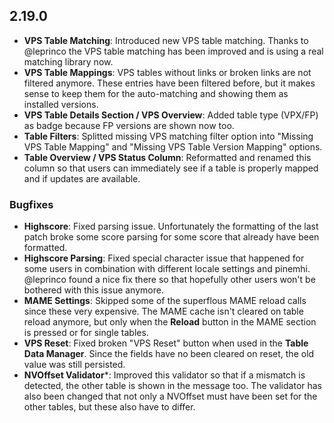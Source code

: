 ## 2.19.0

- **VPS Table Matching**: Introduced new VPS table matching. Thanks to @leprinco the VPS table matching has been improved and is using a real matching library now.
- **VPS Table Mappings**: VPS tables without links or broken links are not filtered anymore. These entries have been filtered before, but it makes sense to keep them for the auto-matching and showing them as installed versions.
- **VPS Table Details Section / VPS Overview**: Added table type (VPX/FP) as badge because FP versions are shown now too. 
- **Table Filters**: Splitted missing VPS matching filter option into "Missing VPS Table Mapping" and "Missing VPS Table Version Mapping" options.
- **Table Overview / VPS Status Column**: Reformatted and renamed this column so that users can immediately see if a table is properly mapped and if updates are available.

### Bugfixes

- **Highscore**: Fixed parsing issue. Unfortunately the formatting of the last patch broke some score parsing for some score that already have been formatted.
- **Highscore Parsing**: Fixed special character issue that happened for some users in combination with different locale settings and pinemhi. @leprinco found a nice fix there so that hopefully other users won't be bothered with this issue anymore.
- **MAME Settings**: Skipped some of the superflous MAME reload calls since these very expensive. The MAME cache isn't cleared on table reload anymore, but only when the **Reload** button in the MAME section is pressed or for single tables.
- **VPS Reset**: Fixed broken "VPS Reset" button when used in the **Table Data Manager**. Since the fields have no been cleared on reset, the old value was still persisted.
- **NVOffset Validator***: Improved this validator so that if a mismatch is detected, the other table is shown in the message too. The validator has also been changed that not only a NVOffset must have been set for the other tables, but these also have to differ.
